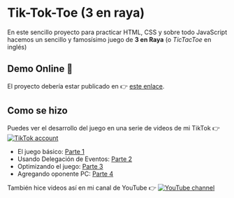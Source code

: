# Tik-Tok-Toe (3 en raya)

En este sencillo proyecto para practicar HTML, CSS y sobre todo JavaScript hacemos un sencillo y famosísimo juego de **3 en Raya** (o _TicTacToe_ en inglés)

## Demo Online 🚀
El proyecto debería estar publicado en 👉 [este enlace](https://doneber.github.io/tik-tok-toe/).

## Como se hizo
Puedes ver el desarrollo del juego en una serie de videos de mi TikTok 👉 [![TikTok account](https://img.shields.io/endpoint?logo=TikTok&style=social&url=https%3A%2F%2Fdoneber.dev%2Ftiktok-counter%2F)](https://www.tiktok.com/@doneberdev)

- El juego básico: [Parte 1](https://www.tiktok.com/@doneberdev/video/7166783815103433989)
- Usando Delegación de Eventos: [Parte 2](https://www.tiktok.com/@doneberdev/video/7167913289303805190)
- Optimizando el juego: [Parte 3](https://www.tiktok.com/@doneberdev/video/7167919001102781702)
- Agregando oponente PC: [Parte 4](https://www.tiktok.com/@doneberdev/video/7181113285486333190)

También hice videos así en mi canal de YouTube 👉 [![YouTube channel](https://img.shields.io/youtube/channel/subscribers/UCKMWXwHYoy920OFEN_BM5VQ?style=social)](https://www.youtube.com/@doneberdev)
